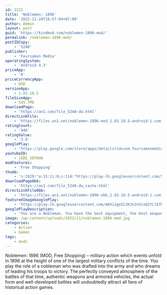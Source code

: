 ```yaml
---
id: 2222
title: 'Noblemen: 1896'
date: '2022-11-24T16:57:04+07:00'
author: Admin
layout: post
guid: 'https://kindmod.com/noblemen-1896-mod/'
permalink: /noblemen-1896-mod/
postIDCopy:
    - '5248'
publisher:
    - 'Foursaken Media'
operatingSystem:
    - 'Android 4.3'
priceApp:
    - '0'
priceCurrencyApp:
    - USD
versionApp:
    - 1.03.18.5
fileSizeApp:
    - 545.7Mb
downloadPage:
    - 'https://an1.com/file_5248-dw.html'
directLinkFile:
    - 'https://files.an1.net/noblemen-1896-mod_1.03.18.5-android-1.com.apk'
ratingCount:
    - '946'
ratingValue:
    - '3.8'
googlePlay:
    - 'https://play.google.com/store/apps/details?id=com.foursakenmedia.noblemen'
youtubeID:
    - jEDE_SOfOm0
modFeatures:
    - 'Free Shopping'
thumb:
    - 's:1929:"a:15:{i:0;s:114:"https://play-lh.googleusercontent.com/Sy7Bt6slRcDEHA5XiKzVDW_Zs8rC1hjkM5NuFnBSuSj6T1ktgXVqt9TXwQpWS9xbSA=w526-h296";i:1;s:114:"https://play-lh.googleusercontent.com/TSl412lX5lJyu3Ygh16xOjrNjXL6STxpRexuXBuYgPPojHI14IAkx3t3oBCWhq2beQ=w526-h296";i:2;s:114:"https://play-lh.googleusercontent.com/BeHlXVZ1QJLmbAVupFXiKjWDaMSkxGbQDGlIkEKIiWP36FPvWrlqZmTBsYIS1Upy8Q=w526-h296";i:3;s:115:"https://play-lh.googleusercontent.com/Mhe7cAxuuOxAV6OulfqXXwkpmfJet7EY93Q4HAKB5grFiAc1C4PWmhfMavfsD4IKtGc=w526-h296";i:4;s:116:"https://play-lh.googleusercontent.com/CTsoJ9ooOziXFzxdiO78kgWi_pdIlPi87RNdMziT-1FBvE_Xd6UVEI_Qb2a0f_wHg5VM=w526-h296";i:5;s:114:"https://play-lh.googleusercontent.com/bVmrEvkcUsRP-3ToslWmEI7BMbood-BHJA6aqrc0hjcLCQkwAk2-tBNOOn80wkiBwA=w526-h296";i:6;s:115:"https://play-lh.googleusercontent.com/0EmCdgwGgKjvmEGfcnYit3tOFHs384IHVB5vwNPwT5-eKe-QMvrg8b5xxRXiB8qcqDM=w526-h296";i:7;s:115:"https://play-lh.googleusercontent.com/-UkKo9yxteFIbieFn9u6c-Emss4aekAtHB2DwI2eIR30IvggnBYZ4gR_nwIRXsjFk4c=w526-h296";i:8;s:116:"https://play-lh.googleusercontent.com/Y-UoC2a81ZItRHffkgqfAU7b3GhKL8IBv3q-jZhJ3B28QIdnoLlFQX2dKqXi4A2-CbcI=w526-h296";i:9;s:116:"https://play-lh.googleusercontent.com/YRTo6hzgZq-WTNxQAeFaUt_p9TQrHqaqsENDYgHMYQ0dxRdPVJqiTqcuiGdUI17ycz7H=w526-h296";i:10;s:114:"https://play-lh.googleusercontent.com/Pfy0ky1hvYjYKh0gVdD3lzhJuL3Av4S-IqdB2tDszf32cHPA02WjyhsYF00luyW7Lg=w526-h296";i:11;s:116:"https://play-lh.googleusercontent.com/hKG2gegCATUTzv3uxMJZ6EXrry4uxzad1xnvFtc6x1D_3ZFlOAyzCpzS5AE_fSH057dr=w526-h296";i:12;s:116:"https://play-lh.googleusercontent.com/x4TihUmIr8eeHxuuQrXgNCrkc2sfby-P1uzrBERitJsHUa35HMaapR7uUqTCmisqpd8s=w526-h296";i:13;s:115:"https://play-lh.googleusercontent.com/uAeyoeg-VtIrTD3lMBPAqxKXLbqV9LPPx2rBuaNtVXtvIaQjh4H3EAFaGQbWlICz0ZE=w526-h296";i:14;s:112:"https://play-lh.googleusercontent.com/oitOq1Y9LgFl5g7rFeHzdf9quy1JHJ_tfbIiX_2wcp4nsKg4anZfL9QcczFeBYh_=w526-h296";}";'
downloadPageObb:
    - 'https://an1.com/file_5248-dw_cache.html'
directLinkFileObb:
    - 'https://files.an1.net/noblemen-1896-obb_1.03.18.5-android-1.com.zip'
featuredImageGooglePlay:
    - 'https://play-lh.googleusercontent.com/m6Xi2geSCJK3n2n5cxQ2YLlbfHHpLPA2RX3QWuRjIMLOcO4vSXA1e8lYSzuJQxWAgQ'
googlePlayDescription:
    - 'You are a Nobleman. You have the best equipment, the best weapons, and the best armies. Only you can destroy the enemy!The year is 1896, and war has begun... To your right, Militia are cut down by saber wielding cavalry. In the distance, cannon fire echoes as a lumbering Steam Tank fires its auto cannons. Your Gatling Gun Team unleashes a salvo of fire, cutting down an enemy squad like wheat. Behind you, the drone of your Frigate Class Airship reassures you before unleashing its salvo of supporting fire.You are a Nobleman, and it''s up to you to lead your armies to victory!.'
image: /wp-content/uploads/2022/11/noblemen-1896-mod.jpg
categories:
    - Action
    - Games
tags:
    - mods
---
```


Noblemen: 1896 (MOD, Free Shopping) – military action which events unfold in 1896 at the height of one of the largest military conflicts of the time. You play the role of a nobleman who was drafted into the army and who dreams of leading his troops to victory. The perfectly conveyed atmosphere of the battles of that time, authentic weapons and armored vehicles, the actual form and well-developed battles will undoubtedly attract all fans of historical action games.